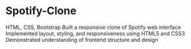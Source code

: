 # Spotify-Clone
HTML, CSS, Bootstrap Built a responsive clone of Spotify web interface Implemented layout, styling, and responsiveness using HTML5 and CSS3 Demonstrated understanding of frontend structure and design
